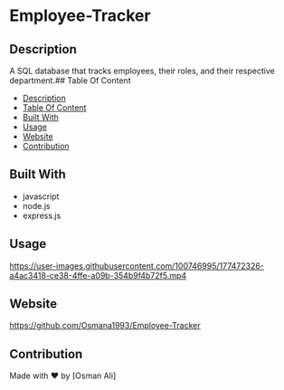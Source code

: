 # Employee-Tracker
## Description
A SQL database that tracks employees, their roles, and their respective department.## Table Of Content
- [Description](#description)
- [Table Of Content](#table-of-content)
- [Built With](#built-with)
- [Usage](#usage)
- [Website](#website)
- [Contribution](#contribution)

## Built With
* javascript
* node.js
* express.js

## Usage







https://user-images.githubusercontent.com/100746995/177472326-a4ac3418-ce38-4ffe-a09b-354b9f4b72f5.mp4






## Website
 https://github.com/Osmana1993/Employee-Tracker 

## Contribution
Made with ❤️ by [Osman Ali]
